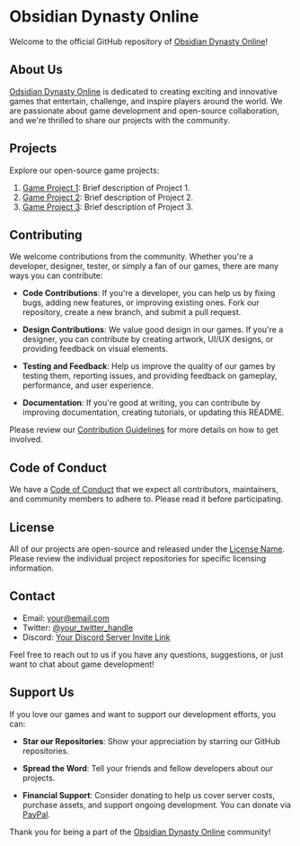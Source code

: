 # Obsidian Dynasty Online

Welcome to the official GitHub repository of [Obsidian Dynasty Online](https://github.com/Obsidian-Dynasty-Online)!

## About Us

[Odsidian Dynasty Online](https://github.com/Obsidian-Dynasty-Online) is dedicated to creating exciting and innovative games that entertain, challenge, and inspire players around the world. We are passionate about game development and open-source collaboration, and we're thrilled to share our projects with the community.

## Projects

Explore our open-source game projects:

1. [Game Project 1](link-to-project-1): Brief description of Project 1.
2. [Game Project 2](link-to-project-2): Brief description of Project 2.
3. [Game Project 3](link-to-project-3): Brief description of Project 3.
   
## Contributing

We welcome contributions from the community. Whether you're a developer, designer, tester, or simply a fan of our games, there are many ways you can contribute:

- **Code Contributions**: If you're a developer, you can help us by fixing bugs, adding new features, or improving existing ones. Fork our repository, create a new branch, and submit a pull request.

- **Design Contributions**: We value good design in our games. If you're a designer, you can contribute by creating artwork, UI/UX designs, or providing feedback on visual elements.

- **Testing and Feedback**: Help us improve the quality of our games by testing them, reporting issues, and providing feedback on gameplay, performance, and user experience.

- **Documentation**: If you're good at writing, you can contribute by improving documentation, creating tutorials, or updating this README.

Please review our [Contribution Guidelines](CONTRIBUTING.md) for more details on how to get involved.

## Code of Conduct

We have a [Code of Conduct](CODE_OF_CONDUCT.md) that we expect all contributors, maintainers, and community members to adhere to. Please read it before participating.

## License

All of our projects are open-source and released under the [License Name](LICENSE.md). Please review the individual project repositories for specific licensing information.

## Contact

- Email: [your@email.com](mailto:your@email.com)
- Twitter: [@your_twitter_handle](https://twitter.com/your_twitter_handle)
- Discord: [Your Discord Server Invite Link](https://discord.gg/your-discord-link)

Feel free to reach out to us if you have any questions, suggestions, or just want to chat about game development!

## Support Us

If you love our games and want to support our development efforts, you can:

- **Star our Repositories**: Show your appreciation by starring our GitHub repositories.

- **Spread the Word**: Tell your friends and fellow developers about our projects.

- **Financial Support**: Consider donating to help us cover server costs, purchase assets, and support ongoing development. You can donate via [PayPal](https://www.paypal.com/donate?business=your%40email.com).

Thank you for being a part of the [Obsidian Dynasty Online](https://github.com/Obsidian-Dynasty-Online) community!
